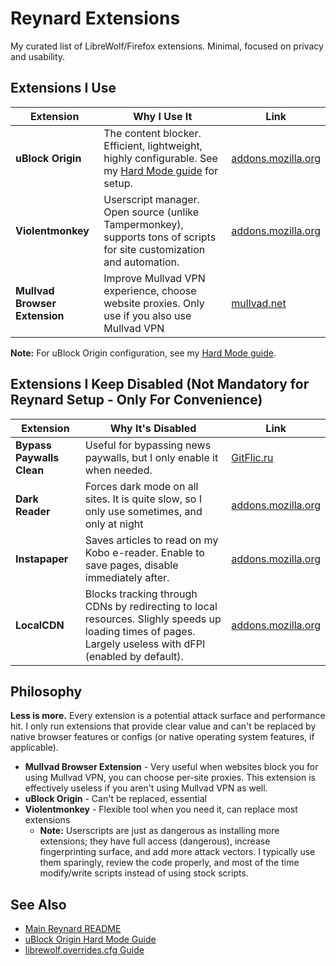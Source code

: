 # Reynard Extensions

My curated list of LibreWolf/Firefox extensions. Minimal, focused on privacy and usability.

## Extensions I Use

| Extension | Why I Use It | Link |
|-----------|--------------|------|
| **uBlock Origin** | The content blocker. Efficient, lightweight, highly configurable. See my [Hard Mode guide](../ublock/README.md) for setup. | [addons.mozilla.org](https://addons.mozilla.org/en-US/firefox/addon/ublock-origin/) |
| **Violentmonkey** | Userscript manager. Open source (unlike Tampermonkey), supports tons of scripts for site customization and automation. | [addons.mozilla.org](https://addons.mozilla.org/en-US/firefox/addon/violentmonkey/) |
| **Mullvad Browser Extension** | Improve Mullvad VPN experience, choose website proxies. Only use if you also use Mullvad VPN | [mullvad.net](https://mullvad.net/en/download/browser/extension) |

**Note:** For uBlock Origin configuration, see my [Hard Mode guide](../ublock/README.md).

## Extensions I Keep Disabled (Not Mandatory for Reynard Setup - Only For Convenience)

| Extension | Why It's Disabled | Link |
|-----------|-------------------|------|
| **Bypass Paywalls Clean** | Useful for bypassing news paywalls, but I only enable it when needed. | [GitFlic.ru](https://gitflic.ru/project/magnolia1234/bypass-paywalls-firefox-clean/release/0facfab5-936b-43ab-8b88-be067ee6a81a)|
| **Dark Reader** | Forces dark mode on all sites. It is quite slow, so I only use sometimes, and only at night | [addons.mozilla.org](https://addons.mozilla.org/en-US/firefox/addon/darkreader/) |
| **Instapaper** | Saves articles to read on my Kobo e-reader. Enable to save pages, disable immediately after. | [addons.mozilla.org](https://addons.mozilla.org/en-US/firefox/addon/instapaper/) |
| **LocalCDN** | Blocks tracking through CDNs by redirecting to local resources. Slighly speeds up loading times of pages. Largely useless with dFPI (enabled by default). | [addons.mozilla.org](https://addons.mozilla.org/en-US/firefox/addon/localcdn-fork-of-decentraleyes) |

## Philosophy

**Less is more.** Every extension is a potential attack surface and performance hit. I only run extensions that provide clear value and can't be replaced by native browser features or configs (or native operating system features, if applicable).

- **Mullvad Browser Extension** - Very useful when websites block you for using Mullvad VPN, you can choose per-site proxies. This extension is effectively useless if you aren't using Mullvad VPN as well. 
- **uBlock Origin** - Can't be replaced, essential
- **Violentmonkey** - Flexible tool when you need it, can replace most extensions
  - **Note:** Userscripts are just as dangerous as installing more extensions; they have full access (dangerous), increase fingerprinting surface, and add more attack vectors. I typically use them sparingly, review the code properly, and most of the time modify/write scripts instead of using stock scripts.

## See Also

- [Main Reynard README](../README.md)
- [uBlock Origin Hard Mode Guide](../ublock/README.md)
- [librewolf.overrides.cfg Guide](../librewolf-overrides/README.md)
